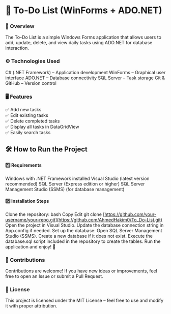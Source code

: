 <h1>📝 To-Do List (WinForms + ADO.NET)</h1>

<h3>📌 Overview</h3>

The To-Do List is a simple Windows Forms application that allows users to add, update, delete, and view daily tasks using ADO.NET for database interaction.

<h3>⚙️ Technologies Used</h3>

C# (.NET Framework) – Application development
WinForms – Graphical user interface
ADO.NET – Database connectivity
SQL Server – Task storage
Git & GitHub – Version control

<h3>🖥️ Features</h3>

✅ Add new tasks<br>
✅ Edit existing tasks<br>
✅ Delete completed tasks<br>
✅ Display all tasks in DataGridView<br>
✅ Easily search tasks<br>


<h2>🛠 How to Run the Project</h2>

<h4>1️⃣ Requirements</h4>

Windows with .NET Framework installed
Visual Studio (latest version recommended)
SQL Server (Express edition or higher)
SQL Server Management Studio (SSMS) (for database management)

<h4>2️⃣ Installation Steps</h4>

Clone the repository:
bash
Copy
Edit
git clone [https://github.com/your-username/your-repo.git](https://github.com/AhmedHakim0/To_Do-List.git)
Open the project in Visual Studio.
Update the database connection string in App.config if needed.
Set up the database:
Open SQL Server Management Studio (SSMS).
Create a new database if it does not exist.
Execute the database.sql script included in the repository to create the tables.
Run the application and enjoy! 🎉

<h3>🚀 Contributions</h3>

Contributions are welcome! If you have new ideas or improvements, feel free to open an Issue or submit a Pull Request.

<h3>📜 License</h3>

This project is licensed under the MIT License – feel free to use and modify it with proper attribution.

